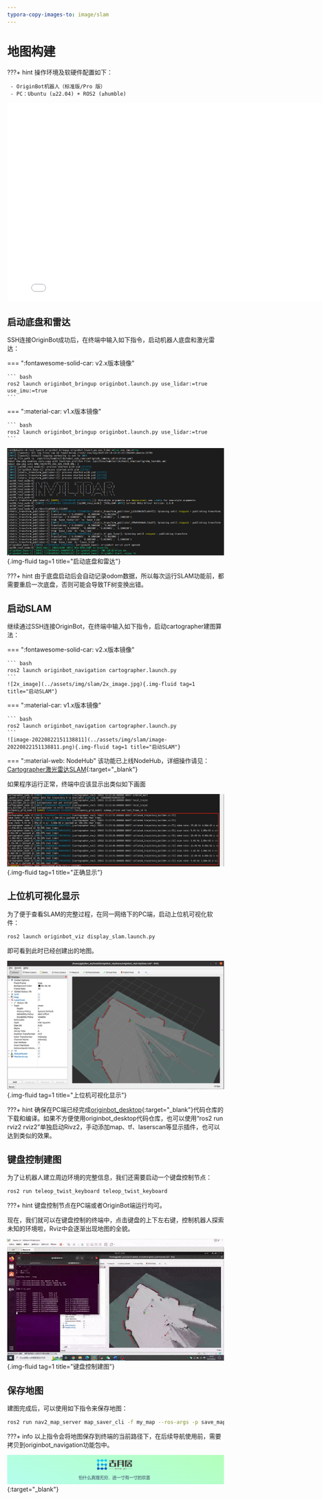 ```yaml
---
typora-copy-images-to: image/slam
---
```


# **地图构建**

???+ hint
    操作环境及软硬件配置如下：

     - OriginBot机器人（标准版/Pro 版）
     - PC：Ubuntu (≥22.04) + ROS2 (≥humble)



<iframe
  src="//player.bilibili.com/player.html?aid=516658213&bvid=BV1eg411a7A9&cid=866152168&page=16&autoplay=0"
  scrolling="no"
  border="0"
  width="800px"
  height="460px"
  frameborder="no"
  framespacing="0"
  allowfullscreen="true"
>
</iframe>

## **启动底盘和雷达**

SSH连接OriginBot成功后，在终端中输入如下指令，启动机器人底盘和激光雷达：

=== ":fontawesome-solid-car: v2.x版本镜像"

    ``` bash
    ros2 launch originbot_bringup originbot.launch.py use_lidar:=true use_imu:=true
    ```

=== ":material-car: v1.x版本镜像"

    ``` bash
    ros2 launch originbot_bringup originbot.launch.py use_lidar:=true
    ```

![image-20220822151007681](../assets/img/slam/Clip_2024-09-14_18-21-06.png){.img-fluid tag=1 title="启动底盘和雷达"}

???+ hint
	由于底盘启动后会自动记录odom数据，所以每次运行SLAM功能前，都需要重启一次底盘，否则可能会导致TF树变换出错。



## **启动SLAM**

继续通过SSH连接OriginBot，在终端中输入如下指令，启动cartographer建图算法：

=== ":fontawesome-solid-car: v2.x版本镜像"

    ``` bash
    ros2 launch originbot_navigation cartographer.launch.py
    ```
    ![2x_image](../assets/img/slam/2x_image.jpg){.img-fluid tag=1 title="启动SLAM"}

=== ":material-car: v1.x版本镜像"

    ``` bash
    ros2 launch originbot_navigation cartographer.launch.py
    ```
    ![image-20220822151138811](../assets/img/slam/image-20220822151138811.png){.img-fluid tag=1 title="启动SLAM"}

=== ":material-web: NodeHub"
    该功能已上线NodeHub，详细操作请见：[Cartographer激光雷达SLAM](https://developer.d-robotics.cc/nodehubdetail/170117036053371409){:target="_blank"}

如果程序运行正常，终端中应该显示出类似如下画面

![ture_image](../assets/img/slam/ture_image.jpg){.img-fluid tag=1 title="正确显示"}



## **上位机可视化显示**

为了便于查看SLAM的完整过程，在同一网络下的PC端，启动上位机可视化软件：

```bash
ros2 launch originbot_viz display_slam.launch.py
```

即可看到此时已经创建出的地图。

![image-20220928220241108](../assets/img/slam/image-20220928220241108.png){.img-fluid tag=1 title="上位机可视化显示"}

???+ hint
    确保在PC端已经完成[originbot_desktop](https://gitee.com/guyuehome/originbot_desktop){:target="_blank"}代码仓库的下载和编译。如果不方便使用originbot_desktop代码仓库，也可以使用“ros2 run rviz2 rviz2”单独启动Rivz2，手动添加map、tf、laserscan等显示插件，也可以达到类似的效果。



## **键盘控制建图**

为了让机器人建立周边环境的完整信息，我们还需要启动一个键盘控制节点：

```bash
ros2 run teleop_twist_keyboard teleop_twist_keyboard
```

???+ hint
    键盘控制节点在PC端或者OriginBot端运行均可。



现在，我们就可以在键盘控制的终端中，点击键盘的上下左右键，控制机器人探索未知的环境啦，Rviz中会逐渐出现地图的全貌。



![e646ac75c6](../assets/img/slam/e646ac75c6.gif){.img-fluid tag=1 title="键盘控制建图"}



## **保存地图**

建图完成后，可以使用如下指令来保存地图：

```bash
ros2 run nav2_map_server map_saver_cli -f my_map --ros-args -p save_map_timeout:=10000.0
```

???+ info
    以上指令会将地图保存到终端的当前路径下，在后续导航使用前，需要拷贝到originbot_navigation功能包中。





[![图片1](../assets/img/footer.png)](https://www.guyuehome.com/){:target="_blank"}
